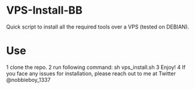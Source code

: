 # VPS-Install-BB

Quick script to install all the required tools over a VPS (tested on DEBIAN). 

# Use

1 clone the repo.
2 run following command: sh vps_install.sh
3 Enjoy!
4 If you face any issues for installation, please reach out to me at Twitter @nobbieboy_1337
